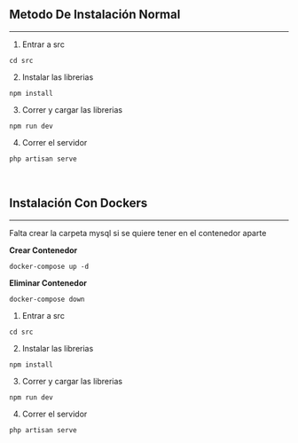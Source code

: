 ## Metodo De Instalación Normal
___
1. Entrar a src 
```
cd src
```
2. Instalar las librerias
```
npm install
```
3. Correr y cargar las librerias
```
npm run dev
```
4. Correr el servidor
```
php artisan serve
```
<br>

## Instalación Con  Dockers
___
Falta crear la carpeta mysql si se quiere tener en el contenedor aparte

**Crear Contenedor**
```
docker-compose up -d
```
**Eliminar Contenedor**
```
docker-compose down
```

1. Entrar a src 
```
cd src
```
2. Instalar las librerias
```
npm install
```
3. Correr y cargar las librerias
```
npm run dev
```
4. Correr el servidor
```
php artisan serve
```
